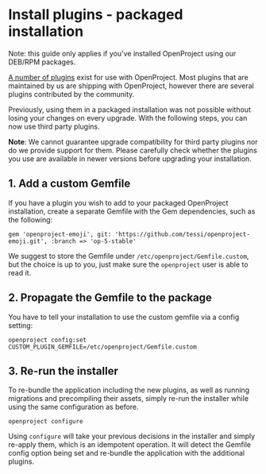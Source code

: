 # Install plugins - packaged installation

Note: this guide only applies if you've installed OpenProject using our DEB/RPM
packages.

[A number of plugins](https://www.openproject.org/plugins/) exist
for use with OpenProject. Most plugins that are maintained by us are shipping
with OpenProject, however there are several plugins contributed by the
community.

Previously, using them in a packaged installation was not possible without
losing your changes on every upgrade. With the following steps, you can now use
third party plugins.

**Note**: We cannot guarantee upgrade compatibility for third party plugins nor
do we provide support for them. Please carefully check whether the plugins you
use are available in newer versions before upgrading your installation.

## 1. Add a custom Gemfile

If you have a plugin you wish to add to your packaged OpenProject installation,
create a separate Gemfile with the Gem dependencies, such as the following:

```
gem 'openproject-emoji', git: 'https://github.com/tessi/openproject-emoji.git', :branch => 'op-5-stable'
```

We suggest to store the Gemfile under `/etc/openproject/Gemfile.custom`, but
the choice is up to you, just make sure the `openproject` user is able to read
it.

## 2. Propagate the Gemfile to the package

You have to tell your installation to use the custom gemfile via a config setting:

```
openproject config:set CUSTOM_PLUGIN_GEMFILE=/etc/openproject/Gemfile.custom
```

## 3. Re-run the installer

To re-bundle the application including the new plugins, as well as running
migrations and precompiling their assets, simply re-run the installer while
using the same configuration as before.

```
openproject configure
```

Using `configure` will take your previous decisions in the installer and simply
re-apply them, which is an idempotent operation. It will detect the Gemfile
config option being set and re-bundle the application with the additional plugins.
